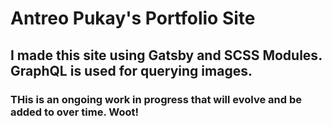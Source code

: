 
# Antreo Pukay's Portfolio Site

## I made this site using Gatsby and SCSS Modules. GraphQL is used for querying images.

### THis is an ongoing work in progress that will evolve and be added to over time. Woot!

